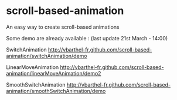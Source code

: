 scroll-based-animation
======================

An easy way to create scroll-based animations


Some demo are already available :
(last update 21st March - 14:00)

SwitchAnimation
http://vbarthel-fr.github.com/scroll-based-animation/switchAnimation/demo

LinearMoveAnimation
http://vbarthel-fr.github.com/scroll-based-animation/linearMoveAnimation/demo2

SmoothSwitchAnimation
http://vbarthel-fr.github.com/scroll-based-animation/smoothSwitchAnimation/demo

